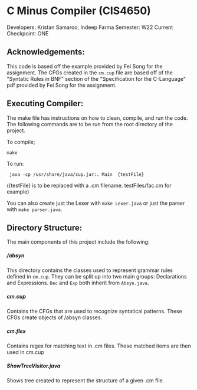 # C Minus Compiler (CIS4650)
Developers: Kristan Samaroo, Indeep Farma
Semester: W22 
Current Checkpoint: ONE

## Acknowledgements: 
This code is based off the example provided by Fei Song for the assignment. The 
CFGs created in the ``` cm.cup ``` file are based off of the "Syntatic Rules in BNF"
section of the "Specification for the C-Language" pdf provided by Fei Song for the 
assignment. 

## Executing Compiler: 
The make file has instructions on how to clean, compile, and run the code. The 
following commands are to be run from the root directory of the project. 

To compile; 

``` make ``` 

To run: 

``` java -cp /usr/share/java/cup.jar:. Main  {testFile}``` 

({testFile} is to be replaced with a .cm filename. testFiles/fac.cm for example)

You can also create just the Lexer with ``` make Lexer.java ``` or just the
parser with ``` make parser.java ```. 

## Directory Structure: 

The main components of this project include the following: 

##### /absyn
  This directory contains the classes used to represent grammar rules defined 
  in ``` cm.cup ```. They can be split up into two main groups: Declarations 
  and Expressions. ``` Dec ```  and ``` Exp ``` both inherit from ``` Absyn.java ```. 

##### cm.cup
  Contains the CFGs that are used to recognize syntatical patterns. These CFGs create 
  objects of /absyn classes.

##### cm.flex
  Contains regex for matching text in .cm files. These matched items are then used 
  in cm.cup 

##### ShowTreeVisitor.java
  Shows tree created to represent the structure of a given .cm file. 

